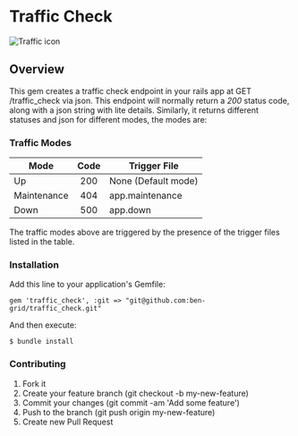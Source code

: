 # Traffic Check

![Traffic icon](http://www.iconshock.com/img_jpg/BETA/general/jpg/128/traffic_lights_icon.jpg)

## Overview

This gem creates a traffic check endpoint in your rails app at GET /traffic_check via json. This endpoint will normally return a *200* status code, along with a json string with lite details. Similarly, it returns different statuses and json for different modes, the modes are:

### Traffic Modes

Mode         | Code          | Trigger File
------------ | :-----------: | ------------
Up           | 200           | None (Default mode)
Maintenance  | 404           | app.maintenance 
Down         | 500           | app.down

The traffic modes above are triggered by the presence of the trigger files listed in the table. 

### Installation

Add this line to your application's Gemfile:

    gem 'traffic_check', :git => "git@github.com:ben-grid/traffic_check.git"

And then execute:

    $ bundle install
    
### Contributing

1. Fork it
2. Create your feature branch (git checkout -b my-new-feature)
3. Commit your changes (git commit -am 'Add some feature')
4. Push to the branch (git push origin my-new-feature)
5. Create new Pull Request

